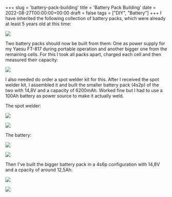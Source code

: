 +++
slug = 'battery-pack-building'
title = 'Battery Pack Building'
date = 2022-08-27T00:00:00+00:00
draft = false
tags = ["DIY", "Battery"]
+++
I have inherited the following collection of battery packs, which were already at least 5 years old at this time:


![](/img/battery-pack-building-1.jpg)


Two battery packs should now be built from them: One as power supply for my Yaesu FT-817 during portable operation and another bigger one from the remaining cells. For this I took all packs apart, charged each cell and then measured their capacity:


![](/img/battery-pack-building-2.jpg)


I also needed do order a spot welder kit for this. After I received the spot welder kit, I assembled it and built the smaller battery pack (4s2p) of the two with 14,8V and a capacity of 6200mAh. Worked fine but I had to use a 100Ah battery as power source to make it actually weld.

The spot welder:


![](/img/battery-pack-building-3.jpg)


![](/img/battery-pack-building-4.jpg)


The battery:


![](/img/battery-pack-building-5.jpg)


![](/img/battery-pack-building-6.jpg)


Then I've built the bigger battery pack in a 4s6p configuration with 14,8V and a cpacity of around 12,5Ah:


![](/img/battery-pack-building-7.jpg)


![](/img/battery-pack-building-8.jpg)